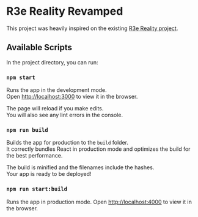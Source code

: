 # R3e Reality Revamped

This project was heavily inspired on the existing [R3e Reality project](https://github.com/R3E-Reality/rre-spec). 
## Available Scripts

In the project directory, you can run:

### `npm start`

Runs the app in the development mode.\
Open [http://localhost:3000](http://localhost:3000) to view it in the browser.

The page will reload if you make edits.\
You will also see any lint errors in the console.

### `npm run build`

Builds the app for production to the `build` folder.\
It correctly bundles React in production mode and optimizes the build for the best performance.

The build is minified and the filenames include the hashes.\
Your app is ready to be deployed!

### `npm run start:build`

Runs the app in production mode.
Open [http://localhost:4000](http://localhost:4000) to view it in the browser.
